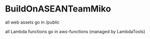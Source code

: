# BuildOnASEANTeamMiko
all web assets go in /public

all Lambda functions go in aws-functions (managed by LambdaTools)
